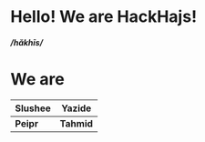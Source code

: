 # Hello! We are HackHajs!
##### /hăkhīs/

# We are
| Slushee   | Yazide     |
|-----------|------------|
| **Peipr** | **Tahmid** |
